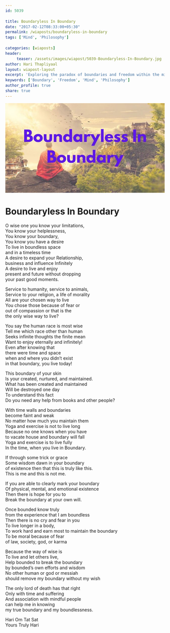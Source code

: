 ```yaml
--- 
id: 5039

title: Boundaryless In Boundary
date: "2017-02-12T08:33:00+05:30"
permalink: /wiaposts/boundaryless-in-boundary
tags: ['Mind', 'Philosophy']    

categories: [wiaposts] 
header:
     teaser: /assets/images/wiapost/5039-Boundaryless-In-Boundary.jpg
author: Hari Thapliyaal 
layout: wiapost-layout
excerpt: 'Exploring the paradox of boundaries and freedom within the mind.' 
keywords: ['Boundary', 'Freedom', 'Mind', 'Philosophy']
author_profile: true 
share: true 
---
```


![Boundaryless In Boundary](/assets/images/wiapost/5039-Boundaryless-In-Boundary.jpg)     
   
# Boundaryless In Boundary
    
O wise one you know your limitations,     
You know your helplessness,     
You know your boundary,     
You know you have a desire     
To live in boundless space     
and in a timeless time     
A desire to expand your Relationship,     
business and influence Infinitely     
A desire to live and enjoy     
present and future without dropping     
your past good moments.    
    
Service to humanity, service to animals,     
Service to your religion, a life of morality     
All are your chosen way to live     
You chose those because of fear or     
out of compassion or that is the     
the only wise way to live?    
    
You say the human race is most wise     
Tell me which race other than human     
Seeks infinite thoughts the finite mean     
Want to enjoy eternally and infinitely!     
Even after knowing that     
there were time and space     
when and where you didn’t exist     
in that boundary, you live today!    
    
This boundary of your skin     
Is your created, nurtured, and maintained.     
What has been created and maintained     
Will be destroyed one day     
To understand this fact     
Do you need any help from books and other people?    
    
With time walls and boundaries     
become faint and weak     
No matter how much you maintain them     
Yoga and exercise is not to live long     
Because no one knows when you have     
to vacate house and boundary will fall     
Yoga and exercise is to live fully     
In the time, when you live in Boundary.    
    
If through some trick or grace     
Some wisdom dawn in your boundary     
of existence then that this is truly like this.     
This is me and this is not me.    
    
If you are able to clearly mark your boundary     
Of physical, mental, and emotional existence     
Then there is hope for you to     
Break the boundary at your own will.    
    
Once bounded know truly     
from the experience that I am boundless     
Then there is no cry and fear in you     
To live longer in a body,     
To work hard and earn most to maintain the boundary     
To be moral because of fear     
of law, society, god, or karma    
    
Because the way of wise is     
To live and let others live,     
Help bounded to break the boundary     
by bounded’s own efforts and wisdom     
No other human or god or messiah     
should remove my boundary without my wish    
    
The only lord of death has that right     
Only with time and suffering     
And association with mindful people     
can help me in knowing     
my true boundary and my boundlessness.    
    
Hari Om Tat Sat     
Yours Truly Hari    
